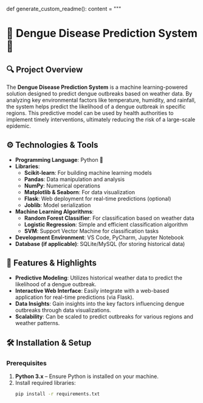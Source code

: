 
def generate_custom_readme():
    content = """
# 🚨 Dengue Disease Prediction System 🚨

## 🔍 Project Overview

The **Dengue Disease Prediction System** is a machine learning-powered solution designed to predict dengue outbreaks based on weather data. By analyzing key environmental factors like temperature, humidity, and rainfall, the system helps predict the likelihood of a dengue outbreak in specific regions. This predictive model can be used by health authorities to implement timely interventions, ultimately reducing the risk of a large-scale epidemic.

## ⚙️ Technologies & Tools

- **Programming Language**: Python 🐍
- **Libraries**:
  - **Scikit-learn**: For building machine learning models
  - **Pandas**: Data manipulation and analysis
  - **NumPy**: Numerical operations
  - **Matplotlib & Seaborn**: For data visualization
  - **Flask**: Web deployment for real-time predictions (optional)
  - **Joblib**: Model serialization
- **Machine Learning Algorithms**:
  - **Random Forest Classifier**: For classification based on weather data
  - **Logistic Regression**: Simple and efficient classification algorithm
  - **SVM**: Support Vector Machine for classification tasks
- **Development Environment**: VS Code, PyCharm, Jupyter Notebook
- **Database (if applicable)**: SQLite/MySQL (for storing historical data)

## 🚀 Features & Highlights

- **Predictive Modeling**: Utilizes historical weather data to predict the likelihood of a dengue outbreak.
- **Interactive Web Interface**: Easily integrate with a web-based application for real-time predictions (via Flask).
- **Data Insights**: Gain insights into the key factors influencing dengue outbreaks through data visualizations.
- **Scalability**: Can be scaled to predict outbreaks for various regions and weather patterns.

## 🛠️ Installation & Setup

### Prerequisites

1. **Python 3.x** – Ensure Python is installed on your machine.
2. Install required libraries:
   ```bash
   pip install -r requirements.txt
